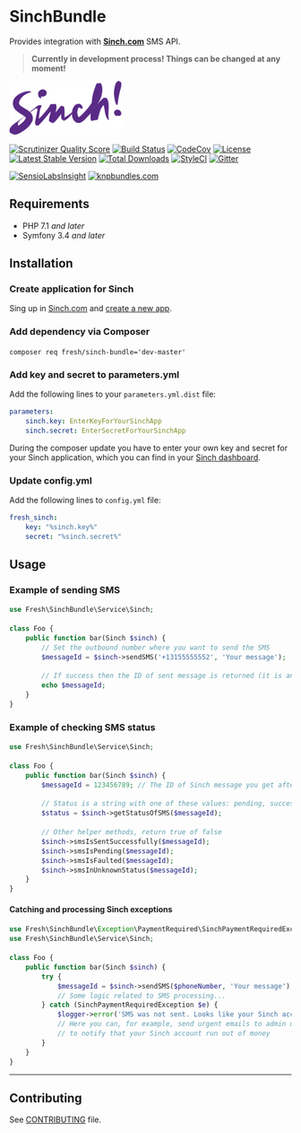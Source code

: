 # SinchBundle

Provides integration with **[Sinch.com](https://www.sinch.com)** SMS API.

> **Currently in development process! Things can be changed at any moment!**

![Sinch Logo](/Resources/images/sinch-logo.png)

[![Scrutinizer Quality Score](https://img.shields.io/scrutinizer/g/fre5h/SinchBundle.svg?style=flat-square)](https://scrutinizer-ci.com/g/fre5h/SinchBundle/)
[![Build Status](https://img.shields.io/travis/fre5h/SinchBundle/master.svg?style=flat-square)](https://travis-ci.org/fre5h/SinchBundle)
[![CodeCov](https://img.shields.io/codecov/c/github/fre5h/SinchBundle.svg?style=flat-square)](https://codecov.io/github/fre5h/SinchBundle)
[![License](https://img.shields.io/packagist/l/fresh/sinch-bundle.svg?style=flat-square)](https://packagist.org/packages/fresh/sinch-bundle)
[![Latest Stable Version](https://img.shields.io/packagist/v/fresh/sinch-bundle.svg?style=flat-square)](https://packagist.org/packages/fresh/sinch-bundle)
[![Total Downloads](https://img.shields.io/packagist/dt/fresh/sinch-bundle.svg?style=flat-square)](https://packagist.org/packages/fresh/sinch-bundle)
[![StyleCI](https://styleci.io/repos/44092074/shield?style=flat-square)](https://styleci.io/repos/44092074)
[![Gitter](https://img.shields.io/badge/gitter-join%20chat-brightgreen.svg?style=flat-square)](https://gitter.im/fre5h/SinchBundle)

[![SensioLabsInsight](https://insight.sensiolabs.com/projects/2303fcfb-2e4b-45b3-8b37-6d1e7598acf4/small.png)](https://insight.sensiolabs.com/projects/2303fcfb-2e4b-45b3-8b37-6d1e7598acf4)
[![knpbundles.com](http://knpbundles.com/fre5h/SinchBundle/badge-short)](http://knpbundles.com/fre5h/SinchBundle)

## Requirements

* PHP 7.1 *and later*
* Symfony 3.4 *and later*

## Installation

### Create application for Sinch

Sing up in [Sinch.com](https://www.sinch.com) and [create a new app](https://www.sinch.com/dashboard/#/quickstart).

### Add dependency via Composer

```composer req fresh/sinch-bundle='dev-master'```

### Add key and secret to parameters.yml

Add the following lines to your `parameters.yml.dist` file:

```yml
parameters:
    sinch.key: EnterKeyForYourSinchApp
    sinch.secret: EnterSecretForYourSinchApp
```

During the composer update you have to enter your own key and secret for your Sinch application,
which you can find in your [Sinch dashboard](https://www.sinch.com/dashboard/#/apps).

### Update config.yml

Add the following lines to `config.yml` file:

```yml
fresh_sinch:
    key: "%sinch.key%"
    secret: "%sinch.secret%"
```

## Usage

### Example of sending SMS

```php
use Fresh\SinchBundle\Service\Sinch;

class Foo {
    public function bar(Sinch $sinch) {
        // Set the outbound number where you want to send the SMS
        $messageId = $sinch->sendSMS('+13155555552', 'Your message');
        
        // If success then the ID of sent message is returned (it is an integer value)
        echo $messageId;
    }
}
```

### Example of checking SMS status

```php
use Fresh\SinchBundle\Service\Sinch;

class Foo {
    public function bar(Sinch $sinch) {
        $messageId = 123456789; // The ID of Sinch message you get after successful SMS sending
        
        // Status is a string with one of these values: pending, successful, faulted, unknown
        $status = $sinch->getStatusOfSMS($messageId);
        
        // Other helper methods, return true of false
        $sinch->smsIsSentSuccessfully($messageId);
        $sinch->smsIsPending($messageId);
        $sinch->smsIsFaulted($messageId);
        $sinch->smsInUnknownStatus($messageId);
    }
}
```

#### Catching and processing Sinch exceptions

```php
use Fresh\SinchBundle\Exception\PaymentRequired\SinchPaymentRequiredException;
use Fresh\SinchBundle\Service\Sinch;

class Foo {
    public function bar(Sinch $sinch) {
        try {
            $messageId = $sinch->sendSMS($phoneNumber, 'Your message');
            // Some logic related to SMS processing...
        } catch (SinchPaymentRequiredException $e) {
            $logger->error('SMS was not sent. Looks like your Sinch account run out of money.');
            // Here you can, for example, send urgent emails to admin users
            // to notify that your Sinch account run out of money
        }
    }
}
```

***

## Contributing

See [CONTRIBUTING](https://github.com/fre5h/SinchBundle/blob/master/.github/CONTRIBUTING.md) file.
